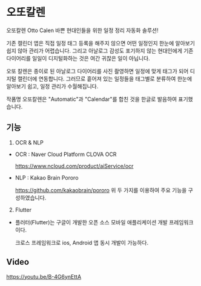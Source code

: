 # 오또칼렌
오또칼렌 Otto Calen
바쁜 현대인들을 위한 일정 정리 자동화 솔루션!

기존 캘린더 앱은 직접 일정 태그 등록을 해주지 않으면 어떤 일정인지 한눈에 알아보기 쉽지 않아 관리가 어렵습니다. 그리고 아날로그 감성도 포기하지 않는 현대인에게 기존 다이어리를 일일이 디지털화하는 것은 여간 귀찮은 일이 아닙니다.

오또 칼렌은 종이로 된 아날로그 다이어리를 사진 촬영하면 일정에 맞게 태그가 되어 디지털 캘린더에 연동합니다. 그러므로 흩어져 있는 일정들을 태그별로 분류하여 한눈에 알아보기 쉽고, 일정 관리가 수월해집니다.

작품명 오또칼렌은 "Automatic"과 "Calendar"를 합친 것을 한글로 발음하여 표기했습니다.

## 기능
1. OCR & NLP
- OCR : Naver Cloud Platform CLOVA OCR

  https://www.ncloud.com/product/aiService/ocr
- NLP : Kakao Brain Pororo

  https://github.com/kakaobrain/pororo
위 두 가지를 이용하여 주요 기능을 구성하였습니다.
2. Flutter 

- 플러터(Flutter)는 구글이 개발한 오픈 소스 모바일 애플리케이션 개발 프레임워크이다. 

  크로스 프레임워크로 ios, Android 앱 동시 개발이 가능하다. 

## Video

https://youtu.be/B-4G6ynEttA


